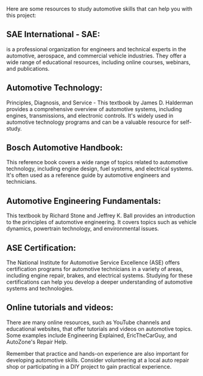 Here are some resources to study automotive skills that can help you with this project:

## SAE International - SAE:
is a professional organization for engineers and technical experts in the automotive, aerospace, and commercial vehicle industries. They offer a wide range of educational resources, including online courses, webinars, and publications.

## Automotive Technology: 
Principles, Diagnosis, and Service - This textbook by James D. Halderman provides a comprehensive overview of automotive systems, including engines, transmissions, and electronic controls. It's widely used in automotive technology programs and can be a valuable resource for self-study.

## Bosch Automotive Handbook:
This reference book covers a wide range of topics related to automotive technology, including engine design, fuel systems, and electrical systems. It's often used as a reference guide by automotive engineers and technicians.

## Automotive Engineering Fundamentals:
This textbook by Richard Stone and Jeffrey K. Ball provides an introduction to the principles of automotive engineering. It covers topics such as vehicle dynamics, powertrain technology, and environmental issues.

## ASE Certification:
The National Institute for Automotive Service Excellence (ASE) offers certification programs for automotive technicians in a variety of areas, including engine repair, brakes, and electrical systems. Studying for these certifications can help you develop a deeper understanding of automotive systems and technologies.

## Online tutorials and videos:
There are many online resources, such as YouTube channels and educational websites, that offer tutorials and videos on automotive topics. Some examples include Engineering Explained, EricTheCarGuy, and AutoZone's Repair Help.

Remember that practice and hands-on experience are also important for developing automotive skills. Consider volunteering at a local auto repair shop or participating in a DIY project to gain practical experience.
